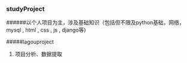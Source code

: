 ### studyProject
######以个人项目为主，涉及基础知识（包括但不限及python基础，网络，mysql , html , css , js , django等)

#####lagouproject
  1. 项目分析、数据提取
